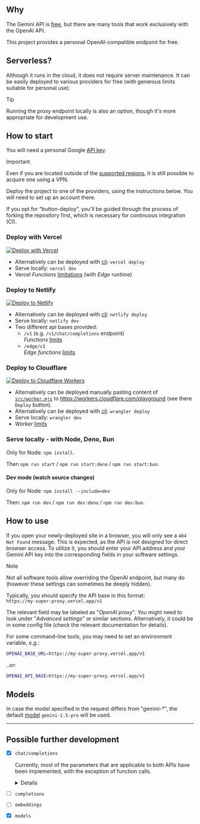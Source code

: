## Why

The Gemini API is [free](https://ai.google.dev/pricing "limits applied!"),
but there are many tools that work exclusively with the OpenAI API.

This project provides a personal OpenAI-compatible endpoint for free.

## Serverless?

Although it runs in the cloud, it does not require server maintenance.
It can be easily deployed to various providers for free
(with generous limits suitable for personal use).

> [!TIP]
> Running the proxy endpoint locally is also an option,
> though it's more appropriate for development use.

## How to start

You will need a personal Google [API key](https://makersuite.google.com/app/apikey).

> [!IMPORTANT]
> Even if you are located outside of the [supported regions](https://ai.google.dev/gemini-api/docs/available-regions#available_regions),
> it is still possible to acquire one using a VPN.

Deploy the project to one of the providers, using the instructions below.
You will need to set up an account there.

If you opt for “button-deploy”, you'll be guided through the process of forking the repository first,
which is necessary for continuous integration (CI).

### Deploy with Vercel

 [![Deploy with Vercel](https://vercel.com/button)](https://vercel.com/new/clone?repository-url=https://github.com/PublicAffairs/openai-gemini&repository-name=my-openai-gemini)
- Alternatively can be deployed with [cli](https://vercel.com/docs/cli):
  `vercel deploy`
- Serve locally: `vercel dev`
- Vercel _Functions_ [limitations](https://vercel.com/docs/functions/limitations) (with _Edge_ runtime)

### Deploy to Netlify

[![Deploy to Netlify](https://www.netlify.com/img/deploy/button.svg)](https://app.netlify.com/start/deploy?repository=https://github.com/PublicAffairs/openai-gemini&integrationName=integrationName&integrationSlug=integrationSlug&integrationDescription=integrationDescription)
- Alternatively can be deployed with [cli](https://docs.netlify.com/cli/get-started/):
  `netlify deploy`
- Serve locally: `netlify dev`
- Two different api bases provided:
  - `/v1` (e.g. `/v1/chat/completions` endpoint)  
    _Functions_ [limits](https://docs.netlify.com/functions/get-started/?fn-language=js#synchronous-function-2)
  - `/edge/v1`  
    _Edge functions_ [limits](https://docs.netlify.com/edge-functions/limits/)

### Deploy to Cloudflare

[![Deploy to Cloudflare Workers](https://deploy.workers.cloudflare.com/button)](https://deploy.workers.cloudflare.com/?url=https://github.com/PublicAffairs/openai-gemini)
- Alternatively can be deployed manually pasting content of [`src/worker.mjs`](../resize-images/src/worker.mjs)
  to https://workers.cloudflare.com/playground (see there `Deploy` button).
- Alternatively can be deployed with [cli](https://developers.cloudflare.com/workers/wrangler/):
  `wrangler deploy`
- Serve locally: `wrangler dev`
- _Worker_ [limits](https://developers.cloudflare.com/workers/platform/limits/#worker-limits)

### Serve locally - with Node, Deno, Bun

Only for Node: `npm install`.

Then `npm run start` / `npm run start:deno` / `npm run start:bun`.

#### Dev mode (watch source changes)

Only for Node: `npm install --include=dev`

Then: `npm run dev` / `npm run dev:deno` / `npm run dev:bun`.


## How to use
If you open your newly-deployed site in a browser, you will only see a `404 Not Found` message. This is expected, as the API is not designed for direct browser access.
To utilize it, you should enter your API address and your Gemini API key into the corresponding fields in your software settings.

> [!NOTE]
> Not all software tools allow overriding the OpenAI endpoint, but many do
> (however these settings can sometimes be deeply hidden).

Typically, you should specify the API base in this format:  
`https://my-super-proxy.vercel.app/v1`

The relevant field may be labeled as "_OpenAI proxy_".
You might need to look under "_Advanced settings_" or similar sections.
Alternatively, it could be in some config file (check the relevant documentation for details).

For some command-line tools, you may need to set an environment variable, _e.g._:
```sh
OPENAI_BASE_URL=https://my-super-proxy.vercel.app/v1
```
_..or_:
```sh
OPENAI_API_BASE=https://my-super-proxy.vercel.app/v1
```

## Models

In case the model specified in the request differs from "gemini-*",
the default [model] `gemini-1.5-pro` will be used.

[model]: https://ai.google.dev/gemini-api/docs/models/gemini

---

## Possible further development

- [x] `chat/completions`

  Currently, most of the parameters that are applicable to both APIs have been implemented,
  with the exception of function calls.
  <details>

  - [x] `messages`
      - [x] `content`
      - [x] `role`
          - [x] `system` (=>`system_instruction`)
          - [x] `user`
          - [x] `assistant`
          - [ ] `tool` (v1beta)
      - [ ] `name`
      - [ ] `tool_calls`
  - [x] `model`
  - [ ] `frequency_penalty`
  - [ ] `logit_bias`
  - [ ] `logprobs`
  - [ ] `top_logprobs`
  - [x] `max_tokens`
  - [x] `n` (`candidateCount` <8, not for streaming)
  - [ ] `presence_penalty`
  - [x] `response_format`
  - [ ] `seed`
  - [ ] `service_tier`
  - [x] `stop`: string|array (`stopSequences` [1,5])
  - [x] `stream`
  - [ ] `stream_options`
      - [ ] `include_usage`
  - [x] `temperature` (0.0..2.0 for OpenAI, but Gemini supports up to infinity)
  - [x] `top_p`
  - [ ] `tools` (v1beta)
  - [ ] `tool_choice` (v1beta)
  - [ ] `parallel_tool_calls`
  - [ ] `user`

  </details>
- [ ] `completions`
- [ ] `embeddings`
- [x] `models`
